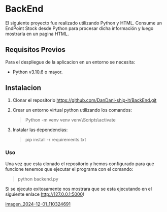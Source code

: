 <h1>BackEnd</h1>
El siguiente proyecto fue realizado utilizando Python y HTML. Consume un EndPoint Stock desde Python para procesar dicha información y luego mostrarla en un pagina HTML.

<h2>Requisitos Previos</h2>
Para el despliegue de la aplicacion en un entorno se necesita:

- Python v3.10.6 o mayor.

<h2>Instalacion</h2>

1. Clonar el repositorio https://github.com/DanDani-ship-it/BackEnd.git
2. Crear un entorno virtual python utilizando los comandos:

   > Python -m venv venv
   > venv\Scripts\activate

3. Instalar las dependencias:
   > pip install -r requirements.txt

<h3>Uso</h3>
Una vez que esta clonado el repositorio y hemos configurado para que funcione tenemos que ejecutar el programa con el comando:

> python backend.py

Si se ejecuto exitosamente nos mostrara que se esta ejecutando en el siguiente enlace http://127.0.0.1:5000!

[imagen_2024-12-01_110324691](https://github.com/user-attachments/assets/79c7525e-4275-46df-921b-e3f3786544c6)

